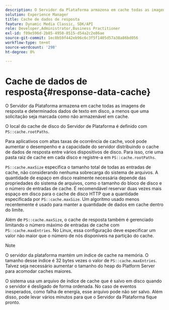 ```yaml
---
description: O Servidor da Plataforma armazena em cache todas as imagens de resposta e determinados dados de texto em disco, a menos que uma solicitação seja marcada como não armazenável em cache.
solution: Experience Manager
title: Cache de dados de resposta
feature: Dynamic Media Classic, SDK/API
role: Developer,Administrator,Business Practitioner
exl-id: f09e596d-2b85-4950-8515-d54a2c2e86ae
source-git-commit: 1ec8b59f442eb96c6c3f5f1405d57a38a86bd056
workflow-type: tm+mt
source-wordcount: '298'
ht-degree: 0%

---
```


# Cache de dados de resposta{#response-data-cache}

O Servidor da Plataforma armazena em cache todas as imagens de resposta e determinados dados de texto em disco, a menos que uma solicitação seja marcada como não armazenável em cache.

O local do cache de disco do Servidor de Plataforma é definido com `PS::cache.rootPaths`.

Para aplicativos com altas taxas de ocorrência de cache, você pode aumentar o desempenho e a capacidade do servidor distribuindo o cache de dados de resposta entre vários dispositivos de disco. Para isso, crie uma pasta raiz de cache em cada disco e registre-a em `PS::cache.rootPaths`.

`PS::cache.maxSize` especifica o tamanho total de todas as entradas de cache, não considerando nenhuma sobrecarga do sistema de arquivos. A quantidade de espaço em disco realmente necessária depende das propriedades do sistema de arquivos, como o tamanho do bloco de disco e o número de entradas de cache. É recomendável reservar duas vezes mais espaço em disco para o cache de disco HTTP que a quantidade especificada por `PS::cache.maxSize`. Um algoritmo usado menos recentemente é usado para manter a quantidade de dados em cache dentro do limite.

Além de `PS::cache.maxSize`, o cache de resposta também é gerenciado limitando o número máximo de entradas de cache com `PS::cache.maxEntries`. No Linux, essa configuração deve especificar um valor não maior que o número de nós disponíveis na partição do cache.

>[!NOTE]
>
>O servidor da plataforma mantém um índice de cache na memória. O tamanho desse índice é 32 bytes vezes o valor de `PS::cache.maxEntries`. Talvez seja necessário aumentar o tamanho do heap do Platform Server para acomodar caches maiores.

O sistema usa um arquivo de índice de cache que é salvo em disco quando o servidor é desligado de forma ordenada. No caso de eventos inesperados, como falha de energia, esse arquivo pode não ser salvo. Além disso, pode levar vários minutos para que o Servidor da Plataforma fique pronto.
